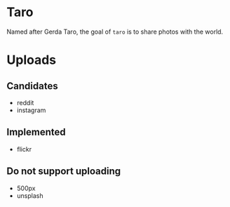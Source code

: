 # Taro

Named after Gerda Taro, the goal of `taro` is to share photos with the world.

# Uploads

## Candidates
* reddit
* instagram

## Implemented
* flickr

## Do not support uploading
* 500px
* unsplash
